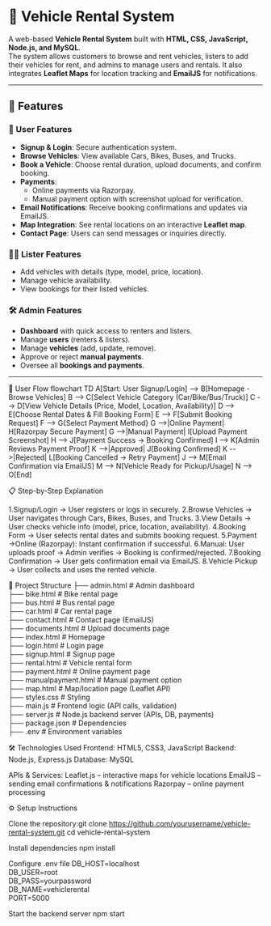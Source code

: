 # 🚗 Vehicle Rental System  

A web-based **Vehicle Rental System** built with **HTML, CSS, JavaScript, Node.js, and MySQL**.  
The system allows customers to browse and rent vehicles, listers to add their vehicles for rent, and admins to manage users and rentals. It also integrates **Leaflet Maps** for location tracking and **EmailJS** for notifications.  

---

## 🚀 Features  

### 👤 User Features  
- **Signup & Login**: Secure authentication system.  
- **Browse Vehicles**: View available Cars, Bikes, Buses, and Trucks.  
- **Book a Vehicle**: Choose rental duration, upload documents, and confirm booking.  
- **Payments**:  
  - Online payments via Razorpay.  
  - Manual payment option with screenshot upload for verification.  
- **Email Notifications**: Receive booking confirmations and updates via EmailJS.  
- **Map Integration**: See rental locations on an interactive **Leaflet map**.  
- **Contact Page**: Users can send messages or inquiries directly.  

### 👨‍💼 Lister Features  
- Add vehicles with details (type, model, price, location).  
- Manage vehicle availability.  
- View bookings for their listed vehicles.  

### 🛠️ Admin Features  
- **Dashboard** with quick access to renters and listers.  
- Manage **users** (renters & listers).  
- Manage **vehicles** (add, update, remove).  
- Approve or reject **manual payments**.  
- Oversee all **bookings and payments**.  

---
🔄 User Flow
flowchart TD
    A[Start: User Signup/Login] --> B[Homepage - Browse Vehicles]
    B --> C[Select Vehicle Category (Car/Bike/Bus/Truck)]
    C --> D[View Vehicle Details (Price, Model, Location, Availability)]
    D --> E[Choose Rental Dates & Fill Booking Form]
    E --> F[Submit Booking Request]
    F --> G{Select Payment Method}
    G -->|Online Payment| H[Razorpay Secure Payment]
    G -->|Manual Payment| I[Upload Payment Screenshot]
    H --> J[Payment Success → Booking Confirmed]
    I --> K[Admin Reviews Payment Proof]
    K -->|Approved| J[Booking Confirmed]
    K -->|Rejected| L[Booking Cancelled → Retry Payment]
    J --> M[Email Confirmation via EmailJS]
    M --> N[Vehicle Ready for Pickup/Usage]
    N --> O[End]

📋 Step-by-Step Explanation

1.Signup/Login → User registers or logs in securely.
2.Browse Vehicles → User navigates through Cars, Bikes, Buses, and Trucks.
3.View Details → User checks vehicle info (model, price, location, availability).
4.Booking Form → User selects rental dates and submits booking request.
5.Payment →Online (Razorpay): Instant confirmation if successful.
6.Manual: User uploads proof → Admin verifies → Booking is confirmed/rejected.
7.Booking Confirmation → User gets confirmation email via EmailJS.
8.Vehicle Pickup → User collects and uses the rented vehicle.

📂 Project Structure
├── admin.html          # Admin dashboard  
├── bike.html           # Bike rental page  
├── bus.html            # Bus rental page  
├── car.html            # Car rental page  
├── contact.html        # Contact page (EmailJS)  
├── documents.html      # Upload documents page  
├── index.html          # Homepage  
├── login.html          # Login page  
├── signup.html         # Signup page  
├── rental.html         # Vehicle rental form  
├── payment.html        # Online payment page  
├── manualpayment.html  # Manual payment option  
├── map.html            # Map/location page (Leaflet API)  
├── styles.css          # Styling  
├── main.js             # Frontend logic (API calls, validation)  
├── server.js           # Node.js backend server (APIs, DB, payments)  
├── package.json        # Dependencies  
├── .env                # Environment variables  

🛠️ Technologies Used
Frontend: HTML5, CSS3, JavaScript
Backend: Node.js, Express.js
Database: MySQL

APIs & Services:
Leaflet.js – interactive maps for vehicle locations
EmailJS – sending email confirmations & notifications
Razorpay – online payment processing

⚙️ Setup Instructions

Clone the repository:git clone https://github.com/yourusername/vehicle-rental-system.git
cd vehicle-rental-system

Install dependencies
npm install

Configure .env file
DB_HOST=localhost  
DB_USER=root  
DB_PASS=yourpassword  
DB_NAME=vehiclerental   
PORT=5000  

Start the backend server
npm start

